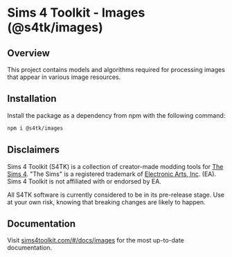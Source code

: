 # Sims 4 Toolkit - Images (@s4tk/images)

## Overview

This project contains models and algorithms required for processing images that appear in various image resources.

## Installation

Install the package as a dependency from npm with the following command:

```sh
npm i @s4tk/images
```

## Disclaimers

Sims 4 Toolkit (S4TK) is a collection of creator-made modding tools for [The Sims 4](https://www.ea.com/games/the-sims). "The Sims" is a registered trademark of [Electronic Arts, Inc](https://www.ea.com/). (EA). Sims 4 Toolkit is not affiliated with or endorsed by EA.

All S4TK software is currently considered to be in its pre-release stage. Use at your own risk, knowing that breaking changes are likely to happen.

## Documentation

Visit [sims4toolkit.com/#/docs/images](https://sims4toolkit.com/#/docs/images) for the most up-to-date documentation.
